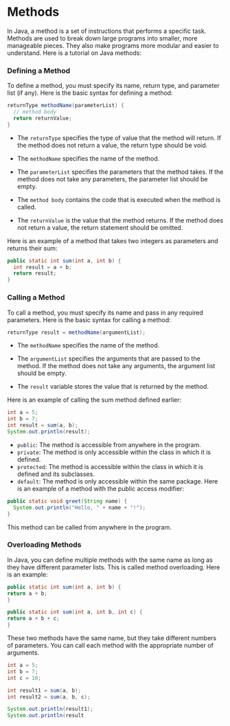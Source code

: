 # Methods

In Java, a method is a set of instructions that performs a specific task. Methods are used to break down large programs into smaller, more manageable pieces. They also make programs more modular and easier to understand. Here is a tutorial on Java methods:

### Defining a Method
To define a method, you must specify its name, return type, and parameter list (if any). Here is the basic syntax for defining a method:

```java
returnType methodName(parameterList) {
  // method body
  return returnValue;
}
```
- The `returnType` specifies the type of value that the method will return. If the method does not return a value, the return type should be void.

- The `methodName` specifies the name of the method.

- The `parameterList` specifies the parameters that the method takes. If the method does not take any parameters, the parameter list should be empty.

- The `method body` contains the code that is executed when the method is called.

- The `returnValue` is the value that the method returns. If the method does not return a value, the return statement should be omitted.

Here is an example of a method that takes two integers as parameters and returns their sum:

```java
public static int sum(int a, int b) {
  int result = a + b;
  return result;
}
```
### Calling a Method
To call a method, you must specify its name and pass in any required parameters. Here is the basic syntax for calling a method:

```java
returnType result = methodName(argumentList);
```
- The `methodName` specifies the name of the method.

- The `argumentList` specifies the arguments that are passed to the method. If the method does not take any arguments, the argument list should be empty.

- The `result` variable stores the value that is returned by the method.

Here is an example of calling the sum method defined earlier:

```java
int a = 5;
int b = 7;
int result = sum(a, b);
System.out.println(result);
```
- `public`: The method is accessible from anywhere in the program.
- `private`: The method is only accessible within the class in which it is defined.
- `protected`: The method is accessible within the class in which it is defined and its subclasses.
- `default`: The method is only accessible within the same package.
Here is an example of a method with the public access modifier:

```java
public static void greet(String name) {
  System.out.println("Hello, " + name + "!");
}
```
This method can be called from anywhere in the program.

### Overloading Methods
In Java, you can define multiple methods with the same name as long as they have different parameter lists. This is called method overloading. Here is an example:

```java
public static int sum(int a, int b) {
return a + b;
}

public static int sum(int a, int b, int c) {
return a + b + c;
}
```
These two methods have the same name, but they take different numbers of parameters. You can call each method with the appropriate number of arguments.

```java
int a = 5;
int b = 7;
int c = 10;

int result1 = sum(a, b);
int result2 = sum(a, b, c);

System.out.println(result1);
System.out.println(result

```
